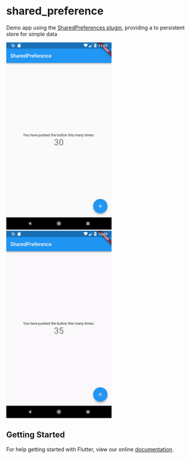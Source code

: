 # shared_preference

Demo app using the [SharedPreferences plugin](https:&#x2F;&#x2F;pub.dartlang.org&#x2F;packages&#x2F;shared_preferences), providing a to persistent store for simple data 

<img src="screenshot/shared_preference.png" height="500em" /> <img src="screenshot/shared_preference.gif" height="500em" />

## Getting Started

For help getting started with Flutter, view our online
[documentation](https://flutter.io/).
